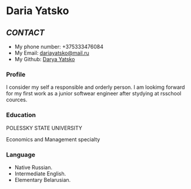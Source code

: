 # Daria Yatsko
## ***CONTACT***
* My phone number: +375333476084
* My Email: dariayatsko@mail.ru
* My Github: [Darya Yatsko](https://github.com/Dariayatsko)
### Profile
I consider my self a responsible and orderly person. I am lookimg forward for my first work as a junior softwear engineer after stydying at rsschool cources.
 
### Education
POLESSKY STATE UNIVERSITY
 
Economics and Management specialty
 
### Language
* Native Russian.
* Intermediate English.
* Elementary Belarusian.
